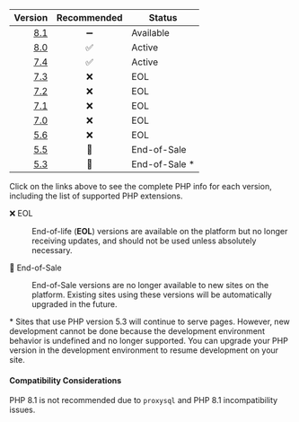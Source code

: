 <ReviewDate date="2022-04-06" />

| Version                                      | Recommended |  Status |
| --:|:-----------:| ------- |
| [8.1](https://v81-php-info.pantheonsite.io/)| ➖ | Available <Popover title="Compatibility Note" content="PHP 8.1 is not recommended due to `proxysql` and PHP 8.1 incompatibility issues." /> |
| [8.0](https://v80-php-info.pantheonsite.io/) | ✅          | Active <Popover title="Compatibility Note" content="WordPress is not fully compatible with PHP 8.0." /> |
| [7.4](https://v74-php-info.pantheonsite.io/) | ✅          | Active  |
| [7.3](https://v73-php-info.pantheonsite.io/) | ❌          | EOL     |
| [7.2](https://v72-php-info.pantheonsite.io/) | ❌          | EOL     |
| [7.1](https://v71-php-info.pantheonsite.io/) | ❌          | EOL     |
| [7.0](https://v70-php-info.pantheonsite.io/) | ❌          | EOL     |
| [5.6](https://v56-php-info.pantheonsite.io/) | ❌          | EOL |
| [5.5](https://v55-php-info.pantheonsite.io/) | 🚫          | End-of-Sale <Popover title="End-of-Sale" content="End-of-Sale versions are no longer available to new sites on the platform. Existing sites using these versions will be automatically upgraded in the future." /> |
| [5.3](https://v53-php-info.pantheonsite.io/) | 🚫          | End-of-Sale <Popover title="End-of-Sale" content="End-of-Sale versions are no longer available to new sites on the platform. Existing sites using these versions will be automatically upgraded in the future. To resume development on a site using a retired version of PHP, upgrade the PHP version on the development environment." />* |

Click on the links above to see the complete PHP info for each version, including the list of supported PHP extensions.

<dl>

<dt>❌ EOL</dt>

<dd>

End-of-life (**EOL**) versions are available on the platform but no longer receiving updates, and should not be used unless absolutely necessary.

</dd>

</dl>

<dl>

<dt>🚫 End-of-Sale</dt>

<dd>

End-of-Sale versions are no longer available to new sites on the platform. Existing sites using these versions will be automatically upgraded in the future.

</dd>

</dl>

\* Sites that use PHP version 5.3 will continue to serve pages. However, new development cannot be done because the development environment behavior is undefined and no longer supported. You can upgrade your PHP version in the development environment to resume development on your site.

#### Compatibility Considerations

PHP 8.1 is not recommended due to `proxysql` and PHP 8.1 incompatibility issues.